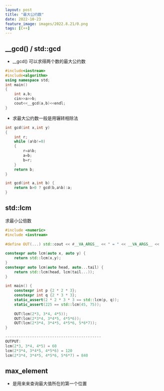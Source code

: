 ```yaml
---
layout: post
title: "最大公约数"
date: 2022-10-23
feature_image: images/2022.8.21/0.png 
tags: [C++]
---
```


<!--more-->

## __gcd() / std::gcd

- __gcd() 可以求得两个数的最大公约数

```C++
#include<iostream>
#include<algorithm>
using namespace std;
int main()
{
	int a,b;
	cin>>a>>b;
	cout<<__gcd(a,b)<<endl;
}
```

- 求最大公约数一般是用辗转相除法

```C++
int gcd(int x,int y)
{
    int r;
	while (a%b!=0)
    {
        r=a%b;
        a=b;
        b=r;    
    }
    return b; 
}
```

```C++
int gcd(int a,int b) {
    return b>0 ? gcd(b,a%b):a;
}
```

## std::lcm

求最小公倍数

```C++
#include <numeric>
#include <iostream>
 
#define OUT(...) std::cout << #__VA_ARGS__ << " = " << __VA_ARGS__ << '\n'
 
constexpr auto lcm(auto x, auto y) {
    return std::lcm(x,y);
}
constexpr auto lcm(auto head, auto...tail) {
    return std::lcm(head, lcm(tail...));
}
 
int main() {
    constexpr int p {2 * 2 * 3};
    constexpr int q {2 * 3 * 3};
    static_assert(2 * 2 * 3 * 3 == std::lcm(p, q));
    static_assert(225 == std::lcm(45, 75));
 
    OUT(lcm(2*3, 3*4, 4*5));
    OUT(lcm(2*3*4, 3*4*5, 4*5*6));
    OUT(lcm(2*3*4, 3*4*5, 4*5*6, 5*6*7));
}

-------------------------------------------
OUTPUT: 
lcm(2*3, 3*4, 4*5) = 60
lcm(2*3*4, 3*4*5, 4*5*6) = 120
lcm(2*3*4, 3*4*5, 4*5*6, 5*6*7) = 840
```

## max_element

- 是用来来查询最大值所在的第一个位置